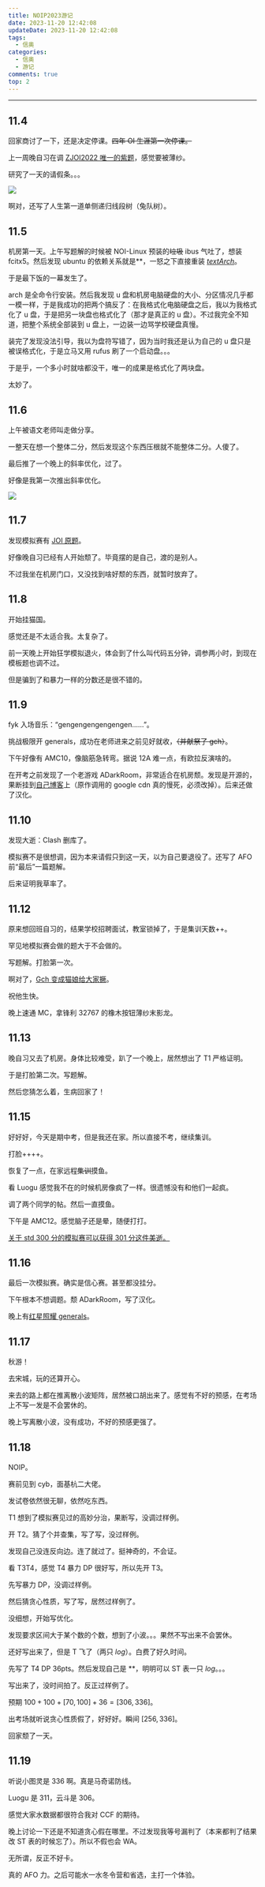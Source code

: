 ```yaml
---
title: NOIP2023游记
date: 2023-11-20 12:42:08
updateDate: 2023-11-20 12:42:08
tags:
  - 信奥
categories:
  - 信奥
  - 游记
comments: true
top: 2
---
```


---
<!--more-->


## 11.4



回家商讨了一下，还是决定停课。~~四年 OI 生涯第一次停课。~~



上一周晚自习在调 [ZJOI2022 唯一的紫题](https://www.luogu.com.cn/problem/P8330)，感觉要被薄纱。



研究了一天的请假条。。。



![](https://cdn.luogu.com.cn/upload/image_hosting/mpz0v0zl.png)



啊对，还写了人生第一道单侧递归线段树（兔队树）。



## 11.5



机房第一天。上午写题解的时候被 NOI-Linux 预装的~~垃圾~~ ibus 气吐了，想装 fcitx5。然后发现 ubuntu 的依赖关系就是**，一怒之下直接重装 [$text{Arch}$](https://archlinux.org/)。



于是最下饭的一幕发生了。



arch 是全命令行安装。然后我发现 u 盘和机房电脑硬盘的大小、分区情况几乎都一模一样，于是我成功的把两个搞反了：在我格式化电脑硬盘之后，我以为我格式化了 u 盘，于是把另一块盘也格式化了（那才是真正的 u 盘）。不过我完全不知道，把整个系统全部装到 u 盘上，一边装一边骂学校硬盘真慢。



装完了发现没法引导，我以为盘符写错了，因为当时我还是认为自己的 u 盘只是被误格式化，于是立马又用 rufus 刷了一个启动盘。。。



于是乎，一个多小时就啥都没干，唯一的成果是格式化了两块盘。



太妙了。



## 11.6



上午被语文老师叫走做分享。



一整天在想一个整体二分，然后发现这个东西压根就不能整体二分。人傻了。



最后推了一个晚上的斜率优化，过了。



好像是我第一次推出斜率优化。



![](https://cdn.luogu.com.cn/upload/image_hosting/jj0rnqu7.png)



## 11.7



发现模拟赛有 [JOI 原题](https://www.luogu.com.cn/problem/P7669)。



好像晚自习已经有人开始颓了。毕竟摆的是自己，渡的是别人。



不过我坐在机房门口，又没找到啥好颓的东西，就暂时放弃了。



## 11.8



开始挂猫国。



感觉还是不太适合我。太复杂了。



前一天晚上开始狂学模拟退火，体会到了什么叫代码五分钟，调参两小时，到现在模板题也调不过。



但是骗到了和暴力一样的分数还是很不错的。



## 11.9



fyk 入场音乐：“gengengengengengen……”。



挑战极限开 generals，成功在老师进来之前见好就收，~~（并献祭了 gch）~~。



下午好像有 AMC10，像脑筋急转弯。据说 12A 难一点，有欧拉反演啥的。



在开考之前发现了一个老游戏 ADarkRoom，非常适合在机房颓。发现是开源的，果断挂到[自己博客](https://shwst.one/adarkroom/)上（原作调用的 google cdn 真的慢死，必须改掉）。后来还做了汉化。





## 11.10



发现大逝：Clash 删库了。



模拟赛不是很想调，因为本来请假只到这一天，以为自己要退役了。还写了 AFO 前“最后”一篇题解。



后来证明我草率了。



## 11.12



原来想回班自习的，结果学校招聘面试，教室锁掉了，于是集训天数++。



罕见地模拟赛会做的题大于不会做的。



写题解。打脸第一次。



啊对了，[Gch 变成猫娘给大家撅](https://xoj.red/discussion-detail/204)。



祝他生快。



晚上速通 MC，拿锋利 32767 的橡木按钮薄纱末影龙。



## 11.13



晚自习又去了机房。身体比较难受，趴了一个晚上，居然想出了 T1 严格证明。



于是打脸第二次。写题解。



然后您猜怎么着，生病回家了！



## 11.15



好好好，今天是期中考，但是我还在家。所以直接不考，继续集训。



打脸++++。



恢复了一点，在家远程~~集训~~摸鱼。



看 Luogu 感觉我不在的时候机房像疯了一样。很遗憾没有和他们一起疯。



调了两个同学的帖。然后一直摸鱼。



下午是 AMC12。感觉脑子还是晕，随便打打。



[关于 std 300 分的模拟赛可以获得 301 分这件美逝。](https://www.luogu.com.cn/blog/NASFskyXD/mo-bai-noip-csp-s2-lian-ge-xing-xuan-zj-rk1-di-gch-tai-shen-post)



## 11.16



最后一次模拟赛。确实是信心赛。甚至都没挂分。



下午根本不想调题。颓 ADarkRoom，写了汉化。



晚上有[红星照耀 generals](https://generals.io/replays/lCnlcB3pG)。





## 11.17



秋游！



去宋城，玩的还算开心。



来去的路上都在推离散小波矩阵，居然被口胡出来了。感觉有不好的预感，在考场上不写一发是不会罢休的。



晚上写离散小波，没有成功，不好的预感更强了。



## 11.18



NOIP。



赛前见到 cyb，面基杭二大佬。



发试卷依然很无聊，依然吃东西。



T1 想到了模拟赛见过的高妙分治，果断写，没调过样例。



开 T2。猜了个并查集，写了写，没过样例。



发现自己没连反向边。连了就过了。挺神奇的，不会证。



看 T3T4，感觉 T4 暴力 DP 很好写，所以先开 T3。



先写暴力 DP，没调过样例。



然后猜贪心性质，写了写，居然过样例了。



没细想，开始写优化。



发现要求区间大于某个数的个数，想到了小波。。。果然不写出来不会罢休。



还好写出来了，但是 T 飞了（两只 $log$）。白费了好久时间。



先写了 T4 DP 36pts。然后发现自己是 **，明明可以 ST 表一只 $log$。。。



写出来了，没时间拍了。反正过样例了。



预期 $100 + 100 + [70, 100] + 36=[306,336]$。



出考场就听说贪心性质假了，好好好。瞬间 $[256,336]$。



回家颓了一天。



## 11.19



听说小图灵是 $336$ 啊。真是马奇诺防线。



Luogu 是 $311$，云斗是 $306$。



感觉大家水数据都很符合我对 CCF 的期待。



晚上讨论一下还是不知道贪心假在哪里。不过发现我等号漏判了（本来都判了结果改 ST 表的时候忘了）。所以不假也会 WA。



无所谓，反正不好卡。



真的 AFO 力。之后可能水一水冬令营和省选，主打一个体验。
